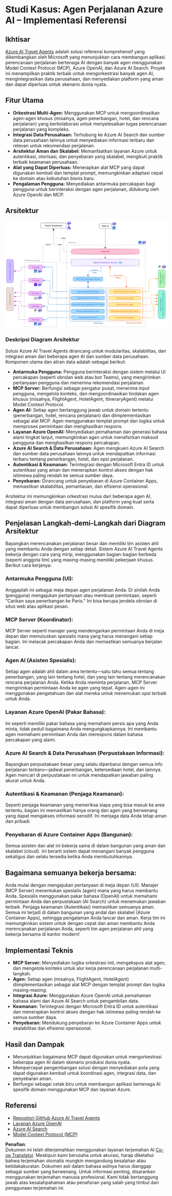 <!--
CO_OP_TRANSLATOR_METADATA:
{
  "original_hash": "b6b1bc868efed4cf02c52f8deada559d",
  "translation_date": "2025-05-17T17:32:07+00:00",
  "source_file": "09-CaseStudy/Readme.md",
  "language_code": "id"
}
-->
# Studi Kasus: Agen Perjalanan Azure AI – Implementasi Referensi

## Ikhtisar

[Azure AI Travel Agents](https://github.com/Azure-Samples/azure-ai-travel-agents) adalah solusi referensi komprehensif yang dikembangkan oleh Microsoft yang menunjukkan cara membangun aplikasi perencanaan perjalanan bertenaga AI dengan banyak agen menggunakan Model Context Protocol (MCP), Azure OpenAI, dan Azure AI Search. Proyek ini menampilkan praktik terbaik untuk mengorkestrasi banyak agen AI, mengintegrasikan data perusahaan, dan menyediakan platform yang aman dan dapat diperluas untuk skenario dunia nyata.

## Fitur Utama
- **Orkestrasi Multi-Agen:** Menggunakan MCP untuk mengoordinasikan agen-agen khusus (misalnya, agen penerbangan, hotel, dan rencana perjalanan) yang berkolaborasi untuk menyelesaikan tugas perencanaan perjalanan yang kompleks.
- **Integrasi Data Perusahaan:** Terhubung ke Azure AI Search dan sumber data perusahaan lainnya untuk menyediakan informasi terbaru dan relevan untuk rekomendasi perjalanan.
- **Arsitektur Aman dan Skalabel:** Memanfaatkan layanan Azure untuk autentikasi, otorisasi, dan penyebaran yang skalabel, mengikuti praktik terbaik keamanan perusahaan.
- **Alat yang Dapat Diperluas:** Menerapkan alat MCP yang dapat digunakan kembali dan templat prompt, memungkinkan adaptasi cepat ke domain atau kebutuhan bisnis baru.
- **Pengalaman Pengguna:** Menyediakan antarmuka percakapan bagi pengguna untuk berinteraksi dengan agen perjalanan, didukung oleh Azure OpenAI dan MCP.

## Arsitektur
![Arsitektur](https://github.com/Azure-Samples/azure-ai-travel-agents/blob/main/docs/ai-travel-agents-architecture-diagram.png)

### Deskripsi Diagram Arsitektur

Solusi Azure AI Travel Agents dirancang untuk modularitas, skalabilitas, dan integrasi aman dari beberapa agen AI dan sumber data perusahaan. Komponen utama dan aliran data adalah sebagai berikut:

- **Antarmuka Pengguna:** Pengguna berinteraksi dengan sistem melalui UI percakapan (seperti obrolan web atau bot Teams), yang mengirimkan pertanyaan pengguna dan menerima rekomendasi perjalanan.
- **MCP Server:** Berfungsi sebagai pengatur pusat, menerima input pengguna, mengelola konteks, dan mengoordinasikan tindakan agen khusus (misalnya, FlightAgent, HotelAgent, ItineraryAgent) melalui Model Context Protocol.
- **Agen AI:** Setiap agen bertanggung jawab untuk domain tertentu (penerbangan, hotel, rencana perjalanan) dan diimplementasikan sebagai alat MCP. Agen menggunakan templat prompt dan logika untuk memproses permintaan dan menghasilkan respons.
- **Layanan Azure OpenAI:** Menyediakan pemahaman dan generasi bahasa alami tingkat lanjut, memungkinkan agen untuk menafsirkan maksud pengguna dan menghasilkan respons percakapan.
- **Azure AI Search & Data Perusahaan:** Agen mengkueri Azure AI Search dan sumber data perusahaan lainnya untuk mendapatkan informasi terbaru tentang penerbangan, hotel, dan opsi perjalanan.
- **Autentikasi & Keamanan:** Terintegrasi dengan Microsoft Entra ID untuk autentikasi yang aman dan menerapkan kontrol akses dengan hak istimewa paling rendah ke semua sumber daya.
- **Penyebaran:** Dirancang untuk penyebaran di Azure Container Apps, memastikan skalabilitas, pemantauan, dan efisiensi operasional.

Arsitektur ini memungkinkan orkestrasi mulus dari beberapa agen AI, integrasi aman dengan data perusahaan, dan platform yang kuat serta dapat diperluas untuk membangun solusi AI spesifik domain.

## Penjelasan Langkah-demi-Langkah dari Diagram Arsitektur
Bayangkan merencanakan perjalanan besar dan memiliki tim asisten ahli yang membantu Anda dengan setiap detail. Sistem Azure AI Travel Agents bekerja dengan cara yang mirip, menggunakan bagian-bagian berbeda (seperti anggota tim) yang masing-masing memiliki pekerjaan khusus. Berikut cara kerjanya:

### Antarmuka Pengguna (UI):
Anggaplah ini sebagai meja depan agen perjalanan Anda. Di sinilah Anda (pengguna) mengajukan pertanyaan atau membuat permintaan, seperti "Carikan saya penerbangan ke Paris." Ini bisa berupa jendela obrolan di situs web atau aplikasi pesan.

### MCP Server (Koordinator):
MCP Server seperti manajer yang mendengarkan permintaan Anda di meja depan dan memutuskan spesialis mana yang harus menangani setiap bagian. Ini melacak percakapan Anda dan memastikan semuanya berjalan lancar.

### Agen AI (Asisten Spesialis):
Setiap agen adalah ahli dalam area tertentu—satu tahu semua tentang penerbangan, yang lain tentang hotel, dan yang lain tentang merencanakan rencana perjalanan Anda. Ketika Anda meminta perjalanan, MCP Server mengirimkan permintaan Anda ke agen yang tepat. Agen-agen ini menggunakan pengetahuan dan alat mereka untuk menemukan opsi terbaik untuk Anda.

### Layanan Azure OpenAI (Pakar Bahasa):
Ini seperti memiliki pakar bahasa yang memahami persis apa yang Anda minta, tidak peduli bagaimana Anda mengungkapkannya. Ini membantu agen memahami permintaan Anda dan merespons dalam bahasa percakapan yang alami.

### Azure AI Search & Data Perusahaan (Perpustakaan Informasi):
Bayangkan perpustakaan besar yang selalu diperbarui dengan semua info perjalanan terbaru—jadwal penerbangan, ketersediaan hotel, dan lainnya. Agen mencari di perpustakaan ini untuk mendapatkan jawaban paling akurat untuk Anda.

### Autentikasi & Keamanan (Penjaga Keamanan):
Seperti penjaga keamanan yang memeriksa siapa yang bisa masuk ke area tertentu, bagian ini memastikan hanya orang dan agen yang berwenang yang dapat mengakses informasi sensitif. Ini menjaga data Anda tetap aman dan pribadi.

### Penyebaran di Azure Container Apps (Bangunan):
Semua asisten dan alat ini bekerja sama di dalam bangunan yang aman dan skalabel (cloud). Ini berarti sistem dapat menangani banyak pengguna sekaligus dan selalu tersedia ketika Anda membutuhkannya.

## Bagaimana semuanya bekerja bersama:

Anda mulai dengan mengajukan pertanyaan di meja depan (UI).
Manajer (MCP Server) menentukan spesialis (agen) mana yang harus membantu Anda.
Spesialis menggunakan pakar bahasa (OpenAI) untuk memahami permintaan Anda dan perpustakaan (AI Search) untuk menemukan jawaban terbaik.
Penjaga keamanan (Autentikasi) memastikan semuanya aman.
Semua ini terjadi di dalam bangunan yang andal dan skalabel (Azure Container Apps), sehingga pengalaman Anda lancar dan aman.
Kerja tim ini memungkinkan sistem untuk dengan cepat dan aman membantu Anda merencanakan perjalanan Anda, seperti tim agen perjalanan ahli yang bekerja bersama di kantor modern!

## Implementasi Teknis
- **MCP Server:** Menyediakan logika orkestrasi inti, mengekspos alat agen, dan mengelola konteks untuk alur kerja perencanaan perjalanan multi-langkah.
- **Agen:** Setiap agen (misalnya, FlightAgent, HotelAgent) diimplementasikan sebagai alat MCP dengan templat prompt dan logika masing-masing.
- **Integrasi Azure:** Menggunakan Azure OpenAI untuk pemahaman bahasa alami dan Azure AI Search untuk pengambilan data.
- **Keamanan:** Terintegrasi dengan Microsoft Entra ID untuk autentikasi dan menerapkan kontrol akses dengan hak istimewa paling rendah ke semua sumber daya.
- **Penyebaran:** Mendukung penyebaran ke Azure Container Apps untuk skalabilitas dan efisiensi operasional.

## Hasil dan Dampak
- Menunjukkan bagaimana MCP dapat digunakan untuk mengorkestrasi beberapa agen AI dalam skenario produksi dunia nyata.
- Mempercepat pengembangan solusi dengan menyediakan pola yang dapat digunakan kembali untuk koordinasi agen, integrasi data, dan penyebaran aman.
- Berfungsi sebagai cetak biru untuk membangun aplikasi bertenaga AI spesifik domain menggunakan MCP dan layanan Azure.

## Referensi
- [Repositori GitHub Azure AI Travel Agents](https://github.com/Azure-Samples/azure-ai-travel-agents)
- [Layanan Azure OpenAI](https://azure.microsoft.com/en-us/products/ai-services/openai-service/)
- [Azure AI Search](https://azure.microsoft.com/en-us/products/ai-services/ai-search/)
- [Model Context Protocol (MCP)](https://modelcontextprotocol.io/)

**Penafian**:  
Dokumen ini telah diterjemahkan menggunakan layanan terjemahan AI [Co-op Translator](https://github.com/Azure/co-op-translator). Meskipun kami berusaha untuk akurasi, harap diketahui bahwa terjemahan otomatis mungkin mengandung kesalahan atau ketidakakuratan. Dokumen asli dalam bahasa aslinya harus dianggap sebagai sumber yang berwenang. Untuk informasi penting, disarankan menggunakan terjemahan manusia profesional. Kami tidak bertanggung jawab atas kesalahpahaman atau penafsiran yang salah yang timbul dari penggunaan terjemahan ini.